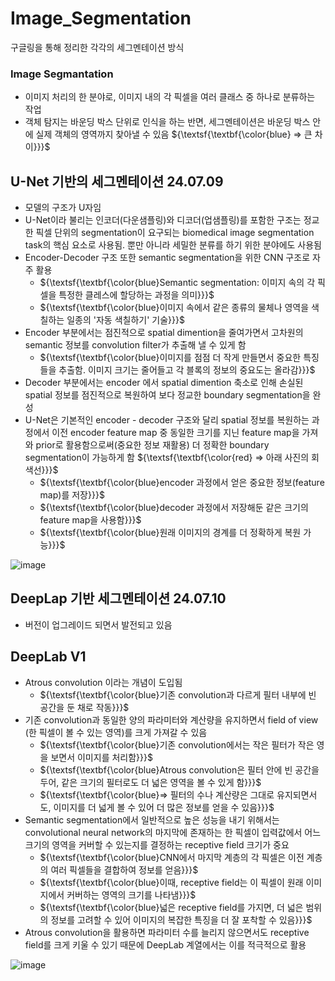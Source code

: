 # Image_Segmentation
구글링을 통해 정리한 각각의 세그멘테이션 방식

### Image Segmantation
- 이미지 처리의 한 분야로, 이미지 내의 각 픽셀을 여러 클래스 중 하나로 분류하는 작업
- 객체 탐지는 바운딩 박스 단위로 인식을 하는 반면, 세그멘테이션은 바운딩 박스 안에 실제 객체의 영역까지 찾아낼 수 있음 ${\textsf{\textbf{\color{blue} => 큰 차이}}}$

## U-Net 기반의 세그멘테이션 24.07.09
- 모델의 구조가 U자임
- U-Net이라 불리는 인코더(다운샘플링)와 디코더(업샘플링)를 포함한 구조는 정교한 픽셀 단위의 segmentation이 요구되는 biomedical image segmentation task의 핵심 요소로 사용됨. 뿐만 아니라 세밀한 분류를 하기 위한 분야에도 사용됨
- Encoder-Decoder 구조 또한 semantic segmentation을 위한 CNN 구조로 자주 활용
  - ${\textsf{\textbf{\color{blue}Semantic segmentation: 이미지 속의 각 픽셀을 특정한 클레스에 할당하는 과정을 의미}}}$
  - ${\textsf{\textbf{\color{blue}이미지 속에서 같은 종류의 물체나 영역을 색칠하는 일종의 '자동 색칠하기' 기술}}}$
- Encoder 부분에서는 점진적으로 spatial dimention을 줄여가면서 고차원의 semantic 정보를 convolution filter가 추출해 낼 수 있게 함
  - ${\textsf{\textbf{\color{blue}이미지를 점점 더 작게 만들면서 중요한 특징들을 추출함. 이미지 크기는 줄어들고 각 블록의 정보의 중요도는 올라감}}}$
- Decoder 부분에서는 encoder 에서 spatial dimention 축소로 인해 손실된 spatial 정보를 점진적으로 복원하여 보다 정교한 boundary segmentation을 완성
- U-Net은 기본적인 encoder - decoder 구조와 달리 spatial 정보를 복원하는 과정에서 이전 encoder feature map 중 동일한 크기를 지닌 feature map을 가져와 prior로 활용함으로써(중요한 정보 재활용) 더 정확한 boundary segmentation이 가능하게 함 ${\textsf{\textbf{\color{red} => 아래 사진의 회색선}}}$
  - ${\textsf{\textbf{\color{blue}encoder 과정에서 얻은 중요한 정보(feature map)를 저장}}}$
  - ${\textsf{\textbf{\color{blue}decoder 과정에서 저장해둔 같은 크기의 feature map을 사용함}}}$
  - ${\textsf{\textbf{\color{blue}원래 이미지의 경계를 더 정확하게 복원 가능}}}$
 

![image](https://github.com/jysung1122/Image_Segmentation/assets/56614779/6da971d3-d601-48f6-b33f-17f3c8f3188a)


## DeepLap 기반 세그멘테이션 24.07.10
- 버전이 업그레이드 되면서 발전되고 있음

## DeepLab V1 
- Atrous convolution 이라는 개념이 도입됨
  - ${\textsf{\textbf{\color{blue}기존 convolution과 다르게 필터 내부에 빈 공간을 둔 채로 작동}}}$
- 기존 convolution과 동일한 양의 파라미터와 계산량을 유지하면서 field of view (한 픽셀이 볼 수 있는 영역)를 크게 가져갈 수 있음
  - ${\textsf{\textbf{\color{blue}기존 convolution에서는 작은 필터가 작은 영을 보면서 이미지를 처리함}}}$
  - ${\textsf{\textbf{\color{blue}Atrous convolution은 필터 안에 빈 공간을 두어, 같은 크기의 필터로도 더 넓은 영역을 볼 수 있게 함}}}$
  - ${\textsf{\textbf{\color{blue}=> 필터의 수나 계산량은 그대로 유지되면서도, 이미지를 더 넓게 볼 수 있어 더 많은 정보를 얻을 수 있음}}}$
- Semantic segmentation에서 일반적으로 높은 성능을 내기 위해서는 convolutional neural network의 마지막에 존재하는 한 픽셀이 입력값에서 어느 크기의 영역을 커버할 수 있는지를 결정하는 receptive field 크기가 중요
  - ${\textsf{\textbf{\color{blue}CNN에서 마지막 계층의 각 픽셀은 이전 계층의 여러 픽셀들을 결합하여 정보를 얻음}}}$
  - ${\textsf{\textbf{\color{blue}이때, receptive field는 이 픽셀이 원래 이미지에서 커버하는 영역의 크기를 나타냄}}}$
  - ${\textsf{\textbf{\color{blue}넓은 receptive field를 가지면, 더 넓은 범위의 정보를 고려할 수 있어 이미지의 복잡한 특징을 더 잘 포착할 수 있음}}}$
- Atrous convolution을 활용하면 파라미터 수를 늘리지 않으면서도 receptive field를 크게 키울 수 있기 때문에 DeepLab 계열에서는 이를 적극적으로 활용

![image](https://github.com/jysung1122/Mini_Project_Secret_Auction/assets/56614779/aa4c3416-eaac-4007-8a8f-bf1e7d6dc1d0)
